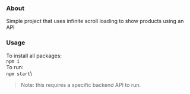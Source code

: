 ### About

Simple project that uses infinite scroll loading to show products using an API

### Usage

To install all packages:\
`npm i`\
To run:\
`npm start`\

> Note: this requires a specific backend API to run.
